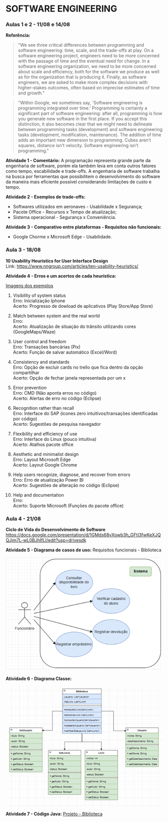 # SOFTWARE ENGINEERING 

<h3>Aulas 1 e 2 - 11/08 e 14/08</h3>

**Referência:** <br>
>"We see three critical differences between programming and software engineering: time, scale, and the trade-offs at play. On a software engineering project, engineers need to be more concerned with the passage of time and the eventual need for change. In a software engineering organization, we need to be more concerned about scale and efficiency, both for the software we produce as well as for the organization that is producing it. Finally, as software engineers, we are asked to make more complex decisions with higher-stakes outcomes, often based on imprecise estimates of time and growth."

>"Within Google, we sometimes say, 'Software engineering is programming integrated over time.' Programming is certainly a significant part of software engineering: after all, programming is how you generate new software in the first place. If you accept this distinction, it also becomes clear that we might need to delineate between programming tasks (development) and software engineering tasks (development, modification, maintenance). The addition of time adds an important new dimension to programming. Cubes aren’t squares, distance isn’t velocity. Software engineering isn’t programming."


**Atividade 1 - Comentário:** A programação representa grande parte da engenharia de software, porém ela também leva em conta outros fatores como tempo, escabilidade e trade-offs. A engenharia de software trabalha na busca por ferramentas que possibilitem o desenvolvimento do software da maneira mais eficiente possível considerando limitações de custo e tempo.  

**Atividade 2 - Exemplos de trade-offs:**
  * Softwares utilizados em aeronaves - Usabilidade x Segurança;
  * Pacote Office - Recursos x Tempo de atualização;
  * Sistema operacional - Segurança x Conveniência.

**Atividade 3 - Comparativo entre plataformas - Requisitos não funcionais:**
  * Google Chorme x Microsoft Edge -  Usabilidade.
  
<h3>Aula 3 - 18/08</h3>

**10 Usability Heuristics for User Interface Design** <br>
Link: https://www.nngroup.com/articles/ten-usability-heuristics/

**Atividade 4 - Erros e um acertos de cada heurística:**

[Imagens dos exemplos](https://github.com/BeatrizPlacido/Bertoti/tree/main/Engenharia%20SW/Heuristicas)
1. Visibility of system status<br>
Erro: Inicialização Iphone<br>
Acerto: Progresso de dowload de aplicativos (Play Store/App Store)<br>

2. Match between system and the real world<br>
Erro: <br>
Acerto: Atualização de situação do trânsito utilizando cores (GoogleMaps/Waze)<br>

3. User control and freedom<br>
Erro: Transações bancárias (Pix)<br>
Acerto: Função de salvar automático (Excel/Word)<br> 

4. Consistency and standards<br>
Erro: Opção de excluir cards no trello que fica dentro da opção compartilhar<br>
Acerto: Opção de fechar janela representada por um x<br>

5. Error prevention<br>
Erro: CMD (Não aponta erros no código)<br>
Acerto: Alertas de erro no código (Eclipse)<br>

6. Recognition rather than recall<br>
Erro: Interface do SAP (ícones zero intuitivos/transações identificadas por código)<br>
Acerto: Sugestões de pesquisa navegador<br>

7. Flexibility and efficiency of use<br>
Erro: Interface do Linux (pouco intuitiva)<br>
Acerto: Atalhos pacote office <br>

8. Aesthetic and minimalist design<br>
Erro: Layout Microsoft Edge<br>
Acerto: Layout Google Chrome<br>

9. Help users recognize, diagnose, and recover from errors<br>
Erro: Erro de atualização Power BI<br>
Acerto: Sugestões de alteração no código (Eclipse)<br>

10. Help and documentation<br>
Erro: <br>
Acerto: Suporte Microsoft (Funções do pacote office)<br>

<h3>Aula 4 - 21/08</h3>

**Ciclo de Vida do Desenvolvimento de Software**
https://docs.google.com/presentation/d/1GMds68vXowb3h_GFtI3fwKeXJQQJjm7L-wL0BJhIfLI/edit?usp=drivesdk

**Atividade 5 - Diagrama de casos de uso:**
Requisitos funcionais - Biblioteca

<img src=https://github.com/BeatrizPlacido/Bertoti/blob/41adb4cee854d53337855aef85a2d74e8a4ef3b4/Engenharia%20SW/Diagrama%20de%20caso%20de%20uso%20-%20Biblioteca.PNG> <br>

**Atividade 6 - Diagrama Classe:**

<img src=https://github.com/BeatrizPlacido/Bertoti/blob/main/Engenharia%20SW/Diagrama%20de%20Classe%20atualizado.PNG>

**Atividade 7 - Código Java:**
[Projeto - Biblioteca](https://github.com/BeatrizPlacido/Bertoti/tree/main/Engenharia%20SW/Biblioteca)

